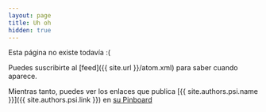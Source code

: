 ```yaml
---
layout: page
title: Uh oh
hidden: true
---
```


Esta página no existe todavía :(

Puedes suscribirte al [feed]({{ site.url }}/atom.xml) para saber cuando aparece.

Mientras tanto, puedes ver los enlaces que publica [{{ site.authors.psi.name }}]({{ site.authors.psi.link }}) en [su Pinboard](https://pinboard.in/u:mx_psi)
